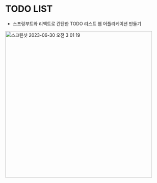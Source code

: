 # TODO LIST
- 스프링부트와 리액트로 간단한 TODO 리스트 웹 어플리케이션 만들기

<img width="460" alt="스크린샷 2023-06-30 오전 3 01 19" src="https://github.com/hunbk/springboot-react-todolist/assets/52270259/23f41393-cf71-469c-9874-1725472cdf5b">
